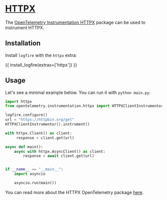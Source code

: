 #  [HTTPX][httpx]

The [OpenTelemetry Instrumentation HTTPX][opentelemetry-httpx] package can be used to instrument HTTPX.

## Installation

Install `logfire` with the `httpx` extra:

{{ install_logfire(extras=['httpx']) }}

## Usage

Let's see a minimal example below. You can run it with `python main.py`:

```py title="main.py"
import httpx
from opentelemetry.instrumentation.httpx import HTTPXClientInstrumentor

logfire.configure()
url = "https://httpbin.org/get"
HTTPXClientInstrumentor().instrument()

with httpx.Client() as client:
     response = client.get(url)

async def main():
    async with httpx.AsyncClient() as client:
        response = await client.get(url)


if __name__ == "__main__":
    import asyncio

    asyncio.run(main())
```

You can read more about the HTTPX OpenTelemetry package [here][opentelemetry-httpx].

[httpx]: https://www.python-httpx.org/
[opentelemetry-httpx]: https://opentelemetry-python-contrib.readthedocs.io/en/latest/instrumentation/httpx/httpx.html
